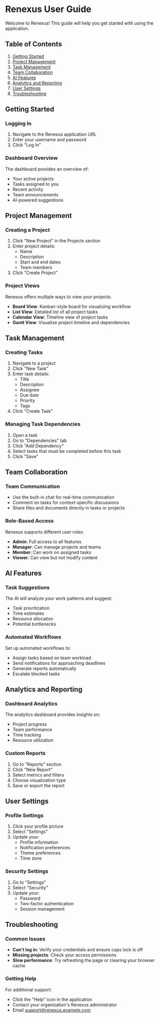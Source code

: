 # Renexus User Guide

Welcome to Renexus! This guide will help you get started with using the application.

## Table of Contents

1. [Getting Started](#getting-started)
2. [Project Management](#project-management)
3. [Task Management](#task-management)
4. [Team Collaboration](#team-collaboration)
5. [AI Features](#ai-features)
6. [Analytics and Reporting](#analytics-and-reporting)
7. [User Settings](#user-settings)
8. [Troubleshooting](#troubleshooting)

## Getting Started

### Logging In

1. Navigate to the Renexus application URL
2. Enter your username and password
3. Click "Log In"

### Dashboard Overview

The dashboard provides an overview of:
- Your active projects
- Tasks assigned to you
- Recent activity
- Team announcements
- AI-powered suggestions

## Project Management

### Creating a Project

1. Click "New Project" in the Projects section
2. Enter project details:
   - Name
   - Description
   - Start and end dates
   - Team members
3. Click "Create Project"

### Project Views

Renexus offers multiple ways to view your projects:
- **Board View**: Kanban-style board for visualizing workflow
- **List View**: Detailed list of all project tasks
- **Calendar View**: Timeline view of project tasks
- **Gantt View**: Visualize project timeline and dependencies

## Task Management

### Creating Tasks

1. Navigate to a project
2. Click "New Task"
3. Enter task details:
   - Title
   - Description
   - Assignee
   - Due date
   - Priority
   - Tags
4. Click "Create Task"

### Managing Task Dependencies

1. Open a task
2. Go to "Dependencies" tab
3. Click "Add Dependency"
4. Select tasks that must be completed before this task
5. Click "Save"

## Team Collaboration

### Team Communication

- Use the built-in chat for real-time communication
- Comment on tasks for context-specific discussions
- Share files and documents directly in tasks or projects

### Role-Based Access

Renexus supports different user roles:
- **Admin**: Full access to all features
- **Manager**: Can manage projects and teams
- **Member**: Can work on assigned tasks
- **Viewer**: Can view but not modify content

## AI Features

### Task Suggestions

The AI will analyze your work patterns and suggest:
- Task prioritization
- Time estimates
- Resource allocation
- Potential bottlenecks

### Automated Workflows

Set up automated workflows to:
- Assign tasks based on team workload
- Send notifications for approaching deadlines
- Generate reports automatically
- Escalate blocked tasks

## Analytics and Reporting

### Dashboard Analytics

The analytics dashboard provides insights on:
- Project progress
- Team performance
- Time tracking
- Resource utilization

### Custom Reports

1. Go to "Reports" section
2. Click "New Report"
3. Select metrics and filters
4. Choose visualization type
5. Save or export the report

## User Settings

### Profile Settings

1. Click your profile picture
2. Select "Settings"
3. Update your:
   - Profile information
   - Notification preferences
   - Theme preferences
   - Time zone

### Security Settings

1. Go to "Settings"
2. Select "Security"
3. Update your:
   - Password
   - Two-factor authentication
   - Session management

## Troubleshooting

### Common Issues

- **Can't log in**: Verify your credentials and ensure caps lock is off
- **Missing projects**: Check your access permissions
- **Slow performance**: Try refreshing the page or clearing your browser cache

### Getting Help

For additional support:
- Click the "Help" icon in the application
- Contact your organization's Renexus administrator
- Email support@renexus.example.com
